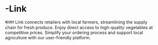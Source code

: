 # -Link
बाज़ार Link connects retailers with local farmers, streamlining the supply chain for fresh produce. Enjoy direct access to high-quality vegetables at competitive prices. Simplify your ordering process and support local agriculture with our user-friendly platform.
